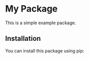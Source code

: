 # My Package

This is a simple example package.

## Installation

You can install this package using pip:

